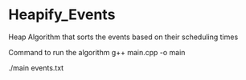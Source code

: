 # Heapify_Events
Heap Algorithm that sorts the events based on their scheduling times

Command to run the algorithm
g++ main.cpp -o main


./main events.txt
